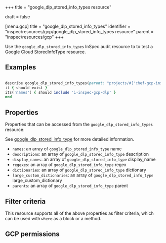 +++
title = "google_dlp_stored_info_types resource"

draft = false


[menu.gcp]
title = "google_dlp_stored_info_types"
identifier = "inspec/resources/gcp/google_dlp_stored_info_types resource"
parent = "inspec/resources/gcp"
+++

Use the `google_dlp_stored_info_types` InSpec audit resource to to test a Google Cloud StoredInfoType resource.

## Examples

```ruby

describe google_dlp_stored_info_types(parent: "projects/#{'chef-gcp-inspec'}/locations/#{'us-east-2'}") do
it { should exist }
its('names') { should include 'i-inspec-gcp-dlp' }
end

```

## Properties

Properties that can be accessed from the `google_dlp_stored_info_types` resource:

See [google_dlp_stored_info_type](google_dlp_stored_info_type) for more detailed information.

  * `names`: an array of `google_dlp_stored_info_type` name
  * `descriptions`: an array of `google_dlp_stored_info_type` description
  * `display_names`: an array of `google_dlp_stored_info_type` display_name
  * `regexes`: an array of `google_dlp_stored_info_type` regex
  * `dictionaries`: an array of `google_dlp_stored_info_type` dictionary
  * `large_custom_dictionaries`: an array of `google_dlp_stored_info_type` large_custom_dictionary
  * `parents`: an array of `google_dlp_stored_info_type` parent

## Filter criteria

This resource supports all of the above properties as filter criteria, which can be used
with `where` as a block or a method.

## GCP permissions
